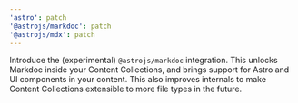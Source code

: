 ```yaml
---
'astro': patch
'@astrojs/markdoc': patch
'@astrojs/mdx': patch
---
```


Introduce the (experimental) `@astrojs/markdoc` integration. This unlocks Markdoc inside your Content Collections, and brings support for Astro and UI components in your content. This also improves internals to make Content Collections extensible to more file types in the future.
